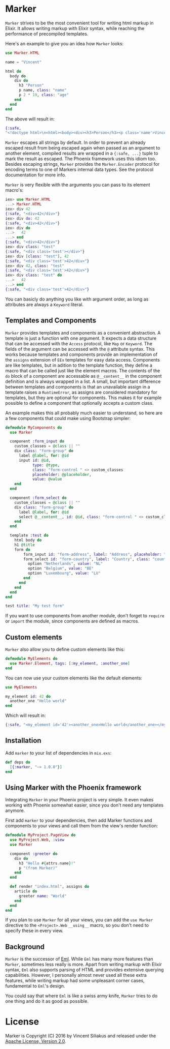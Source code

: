 # Marker

  `Marker` strives to be the most convenient tool for writing html markup in Elixir. It allows writing markup with Elixir syntax, while reaching the performance of precompiled templates.

  Here's an example to give you an idea how `Marker` looks:

```elixir
use Marker.HTML

name = "Vincent"

html do
  body do
    div do
      h3 "Person"
      p name, class: "name"
      p 2 * 19, class: "age"
    end
  end
end
```

  The above will result in:

```elixir
{:safe,
"<!doctype html>\n<html><body><div><h3>Person</h3><p class='name'>Vincent</p><p class='age'>38</p></div></body></html>"}
```

  `Marker` escapes all strings by default. In order to prevent an already escaped result from being escaped again when passed as an argument to another element, compiled results are wrapped in a `{:safe, ...}` tuple to mark the result as escaped. The Phoenix framework uses this idiom too. Besides escaping strings, `Marker` provides the `Marker.Encoder` protocol for encoding terms to one of Markers internal data types. See the protocol documentation for more info.

  `Marker` is very flexible with the arguments you can pass to its element macro's:

```elixir
iex> use Marker.HTML
...> Marker.HTML
iex> div 42
{:safe, "<div>42</div>"}
iex> div do: 42
{:safe, "<div>42</div>"}
iex> div do
...>   42
...> end
{:safe, "<div>42</div>"}
iex> div class: "test"
{:safe, "<div class='test'></div>"}
iex> div [class: "test"], 42
{:safe, "<div class='test'>42</div>"}
iex> div 42, class: "test"
{:safe, "<div class='test'>42</div>"}
iex> div class: "test" do
...>   42
...> end
{:safe, "<div class='test'>42</div>"}

```

  You can basicly do anything you like with argument order, as long as attributes are always a `Keyword` literal.

## Templates and Components

  `Marker` provides templates and components as a convenient abstraction. A template is just a function with one argument. It expects a data structure that can be accessed with the `Access` protocol, like `Map` or `Keyword`. The fields of the argument can be accessed with the `@` attribute syntax. This works because templates and components provide an implementation of the `assigns` extension of `EEx` templates for easy data access. Components are like templates, but in adition to the template function, they define a macro that can be called just like the element macros. The contents of the `do` block of a component are accessable as `@__content__` in the component definition and is always wrapped in a list. A small, but important difference between templates and components is that an unavailable assign in a template raises a `RuntimeError`, as assigns are considered mandatory for templates, but they are optional for components. This makes it for example possible to define a component that optionally accepts a custom class.

  An example makes this all probably much easier to understand, so here are a few components that could make using Bootstrap simpler:

```elixir
defmodule MyComponents do
  use Marker

  component :form_input do
    custom_classes = @class || ""
    div class: "form-group" do
      label @label, for: @id
      input id: @id,
            type: @type,
            class: "form-control " <> custom_classes
            placeholder: @placeholder,
            value: @value
    end
  end

  component :form_select do
    custom_classes = @class || ""
    div class: "form-group" do
      label @label, for: @id
      select @__content__, id: @id, class: "form-control " <> custom_classes
    end
  end

  template :test do
    html body do
    h1 @title
    form do
        form_input id: "form-address", label: "Address", placeholder: "Fill in address"
        form_select id: "form-country", label: "Country", class: "country-select" do
          option "Netherlands", value: "NL"
          option "Belgium", value: "BE"
          option "Luxembourg", value: "LU"
        end
      end
    end
  end
end

test title: "My test form"
```

  If you want to use components from another module, don't forget to `require` or `import` the module, since components are defined as macros.


## Custom elements

  `Marker` also allow you to define custom elements like this:

```elixir
defmodule MyElements do
  use Marker.Element, tags: [:my_element, :another_one]
end
```

  You can now use your custom elements like the default elements:

```elixir
use MyElements

my_element id: 42 do
  another_one "Hello world"
end
```

  Which will result in:

```elixir
{:safe, "<my_element id='42'><another_one>Hello world</another_one></my_element>"}
```

## Installation

  Add `marker` to your list of dependencies in `mix.exs`:

```elixir
def deps do
  [{:marker, "~> 1.0.0"}]
end
```

## Using Marker with the Phoenix framework

  Integrating `Marker` in your Phoenix project is very simple. It even makes working with Phoenix somewhat easier, since you don't need any templates anymore.

  First add `marker` to your dependencies, then add Marker functions and components to your views and call them from the view's render function:

```elixir
defmodule MyProject.PageView do
  use MyProject.Web, :view
  use Marker

  component :greeter do
    div do
      h3 "Hello #{attrs.name}!"
      p "(from Marker)"
    end
  end

  def render "index.html", assigns do
    article do
      greeter name: "World"
    end
  end
end
```

  If you plan to use `Marker` for all your views, you can add the `use Marker` directive to the `<Project>.Web` `__using__` macro, so you don't need to specify these in every view.

## Background

  `Marker` is the successor of [Eml](https://github.com/zambal/eml). While `Eml` has many more features than `Marker`, sometimes less really is more. Apart from writing markup with Elixir syntax, `Eml` also supports parsing of HTML and provides extensive querying capabilities. However, I personally almost never used all these extra features, while writing markup had some unpleasant corner cases, fundamental to `Eml`'s design.

  You could say that where `Eml` is like a swiss army knife, `Marker` tries to do one thing and do it as good as possible.

# License

  Marker is Copyright (C) 2016 by Vincent Siliakus and released under the [Apache License, Version 2.0](https://www.apache.org/licenses/LICENSE-2.0.html).
